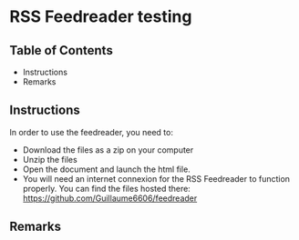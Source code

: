 # RSS Feedreader testing

## Table of Contents

* Instructions
* Remarks

## Instructions

In order to use the feedreader, you need to:  
* Download the files as a zip on your computer
* Unzip the files
* Open the document and launch the html file.
* You will need an internet connexion for the
RSS Feedreader to function properly.
You can find the files hosted there: https://github.com/Guillaume6606/feedreader

## Remarks
